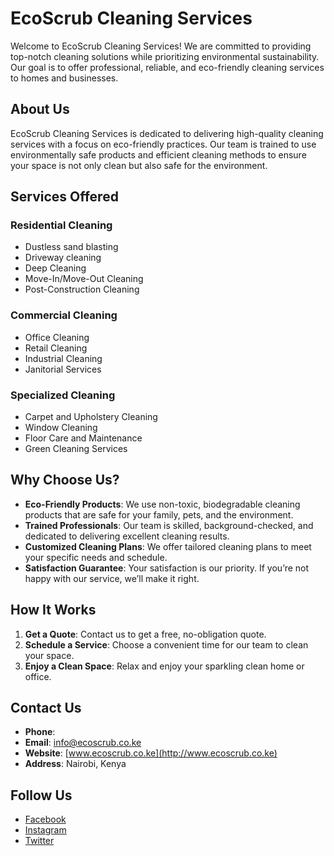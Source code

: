 
# EcoScrub Cleaning Services

Welcome to EcoScrub Cleaning Services! We are committed to providing top-notch cleaning solutions while prioritizing environmental sustainability. Our goal is to offer professional, reliable, and eco-friendly cleaning services to homes and businesses.

## About Us

EcoScrub Cleaning Services is dedicated to delivering high-quality cleaning services with a focus on eco-friendly practices. Our team is trained to use environmentally safe products and efficient cleaning methods to ensure your space is not only clean but also safe for the environment.

## Services Offered

### Residential Cleaning
- Dustless sand blasting
- Driveway cleaning
- Deep Cleaning
- Move-In/Move-Out Cleaning
- Post-Construction Cleaning

### Commercial Cleaning
- Office Cleaning
- Retail Cleaning
- Industrial Cleaning
- Janitorial Services

### Specialized Cleaning
- Carpet and Upholstery Cleaning
- Window Cleaning
- Floor Care and Maintenance
- Green Cleaning Services

## Why Choose Us?

- **Eco-Friendly Products**: We use non-toxic, biodegradable cleaning products that are safe for your family, pets, and the environment.
- **Trained Professionals**: Our team is skilled, background-checked, and dedicated to delivering excellent cleaning results.
- **Customized Cleaning Plans**: We offer tailored cleaning plans to meet your specific needs and schedule.
- **Satisfaction Guarantee**: Your satisfaction is our priority. If you’re not happy with our service, we’ll make it right.

## How It Works

1. **Get a Quote**: Contact us to get a free, no-obligation quote.
2. **Schedule a Service**: Choose a convenient time for our team to clean your space.
3. **Enjoy a Clean Space**: Relax and enjoy your sparkling clean home or office.

## Contact Us

- **Phone**: 
- **Email**: info@ecoscrub.co.ke
- **Website**: [www.ecoscrub.co.ke](http://www.ecoscrub.co.ke)
- **Address**: Nairobi, Kenya

## Follow Us

- [Facebook](https://www.facebook.com/ecoscrubcleaning)
- [Instagram](https://www.instagram.com/ecoscrubcleaning)
- [Twitter](https://www.twitter.com/ecoscrubclean)
